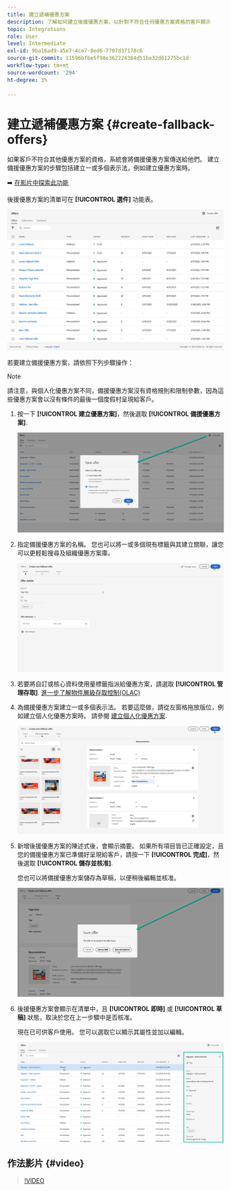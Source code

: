 ```yaml
---
title: 建立遞補優惠方案
description: 了解如何建立後援優惠方案，以針對不符合任何優惠方案資格的客戶顯示
topic: Integrations
role: User
level: Intermediate
exl-id: 9ba16ad9-a5e7-4ce7-8ed6-7707d37178c6
source-git-commit: 11596bfbe5f98e362224384d51ba32d61275bc1d
workflow-type: tm+mt
source-wordcount: '294'
ht-degree: 3%

---
```


# 建立遞補優惠方案 {#create-fallback-offers}

如果客戶不符合其他優惠方案的資格，系統會將備援優惠方案傳送給他們。 建立備援優惠方案的步驟包括建立一或多個表示法，例如建立優惠方案時。

➡️ [在影片中探索此功能](#video)

後援優惠方案的清單可在 **[!UICONTROL 選件]** 功能表。

![](../assets/offers_list.png)

若要建立備援優惠方案，請依照下列步驟操作：

>[!NOTE]
>
>請注意，與個人化優惠方案不同，備援優惠方案沒有資格規則和限制參數，因為這些優惠方案會以沒有條件的最後一個度假村呈現給客戶。

1. 按一下 **[!UICONTROL 建立優惠方案]**，然後選取 **[!UICONTROL 備援優惠方案]**.

   ![](../assets/create_fallback.png)

1. 指定備援優惠方案的名稱。 您也可以將一或多個現有標籤與其建立關聯，讓您可以更輕鬆搜尋及組織優惠方案庫。

   ![](../assets/fallback_details.png)

1. 若要將自訂或核心資料使用量標籤指派給優惠方案，請選取 **[!UICONTROL 管理存取]**. [進一步了解物件層級存取控制(OLAC)](../../administration/object-based-access.md)

1. 為備援優惠方案建立一或多個表示法。 若要這麼做，請從左窗格拖放版位，例如建立個人化優惠方案時。 請參閱 [建立個人化優惠方案](../offer-library/creating-personalized-offers.md).

   ![](../assets/fallback_content.png)

1. 新增後援優惠方案的陳述式後，會顯示摘要。 如果所有項目皆已正確設定，且您的備援優惠方案已準備好呈現給客戶，請按一下 **[!UICONTROL 完成]**，然後選取 **[!UICONTROL 儲存並核准]**.

   您也可以將備援優惠方案儲存為草稿，以便稍後編輯並核准。

   ![](../assets/fallback_review.png)

1. 後援優惠方案會顯示在清單中，且 **[!UICONTROL 即時]** 或 **[!UICONTROL 草稿]** 狀態，取決於您在上一步驟中是否核准。

   現在已可供客戶使用。 您可以選取它以顯示其屬性並加以編輯。 <!-- no suppression? -->

   ![](../assets/fallback_created.png)

## 作法影片 {#video}

>[!VIDEO](https://video.tv.adobe.com/v/329383?quality=12)

